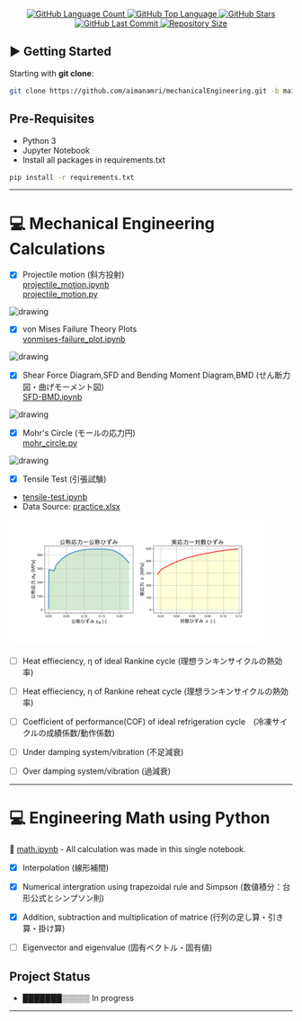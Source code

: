 <p align="center">
  <a href="https://github.com/aimanamri/mechanicalEngineering">
    <img alt="GitHub Language Count" src="https://img.shields.io/github/languages/count/aimanamri/mechanicalEngineering">
  </a>

  <a href="https://github.com/aimanamri/mechanicalEngineering">
    <img alt="GitHub Top Language" src="https://img.shields.io/github/languages/top/aimanamri/mechanicalEngineering">
  </a>
  
  <a href="https://github.com/aimanamri/mechanicalEngineering/stargazers">
    <img alt="GitHub Stars" src="https://img.shields.io/github/stars/aimanamri/mechanicalEngineering?style=social">
  </a>

  <a href="https://github.com/aimanamri/mechanicalEngineering/commits/main">
    <img alt="GitHub Last Commit" src="https://img.shields.io/github/last-commit/aimanamri/mechanicalEngineering">
  </a>

  <a href="https://github.com/aimanamri/mechanicalEngineering">
    <img alt="Repository Size" src="https://img.shields.io/github/repo-size/aimanamri/mechanicalEngineering">
  </a>
</p>

## ▶️ Getting Started

Starting with **git clone**:

```bash
git clone https://github.com/aimanamri/mechanicalEngineering.git -b main
```

## Pre-Requisites
- Python 3
- Jupyter Notebook
- Install all packages in requirements.txt
```bash
pip install -r requirements.txt
```
---

# 💻 Mechanical Engineering Calculations
+ [x] Projectile motion (斜方投射) <br>
[projectile_motion.ipynb](https://github.com/aimanamri/mechanicalEngineering/blob/main/projectile_motion.ipynb)<br>
[projectile_motion.py](https://github.com/aimanamri/mechanicalEngineering/blob/main/projection_motion.py)<br>
<img src="https://i.imgur.com/2XhXp6p.png" alt="drawing" width="450"/>

+ [x] von Mises Failure Theory Plots <br>
[vonmises-failure_plot.ipynb](https://github.com/aimanamri/mechanicalEngineering/blob/main/vonmises-failure_plot.ipynb)
<img src="https://i.imgur.com/QpCTPQ7.png" alt="drawing" width="450"/>

+ [x] Shear Force Diagram,SFD and Bending Moment Diagram,BMD (せん断力図・曲げモーメント図) <br>
[SFD-BMD.ipynb](https://github.com/aimanamri/mechanicalEngineering/blob/main/SFD-BMD.ipynb)
<img src="https://i.imgur.com/gHIwttX.png" alt="drawing" width="450"/>

+ [x] Mohr's Circle (モールの応力円)<br>
[mohr_circle.py](https://github.com/aimanamri/mechanicalEngineering/blob/main/mohr_circle.py)
<img src="https://i.imgur.com/QYny4Js.png" alt="drawing" width="450"/>

+ [x] Tensile Test (引張試験)<br>
- [tensile-test.ipynb](https://github.com/aimanamri/mechanicalEngineering/blob/main/tensile-test.ipynb)
- Data Source: [practice.xlsx](https://github.com/aimanamri/mechanicalEngineering/blob/main/practice.xlsx)
<img src="https://github.com/aimanamri/mechanicalEngineering/blob/main/stress-strain_diagram.jpg" alt="drawing" width="450"/>

+ [ ] Heat effieciency, η of ideal Rankine cycle (理想ランキンサイクルの熱効率)<br>

+ [ ] Heat effieciency, η of  Rankine reheat cycle (理想ランキンサイクルの熱効率)<br>

+ [ ] Coefficient of performance(COF) of ideal refrigeration cycle　(冷凍サイクルの成績係数/動作係数)<br>

+ [ ] Under damping system/vibration (不足減衰)<br>

+ [ ] Over damping system/vibration (過減衰)<br>

---

# 💻 Engineering Math using Python 
📔 [math.ipynb](https://github.com/aimanamri/python-mechEngineering/blob/main/math.ipynb) - All calculation was made in this single notebook.
+ [x] Interpolation (線形補間)

+ [x] Numerical intergration using trapezoidal rule and Simpson (数値積分：台形公式とシンプソン則)

+ [x] Addition, subtraction and multiplication of matrice (行列の足し算・引き算・掛け算)

+ [ ] Eigenvector and eigenvalue (固有ベクトル・固有値)

## Project Status

* ███████▒▒▒▒▒   In progress

---
